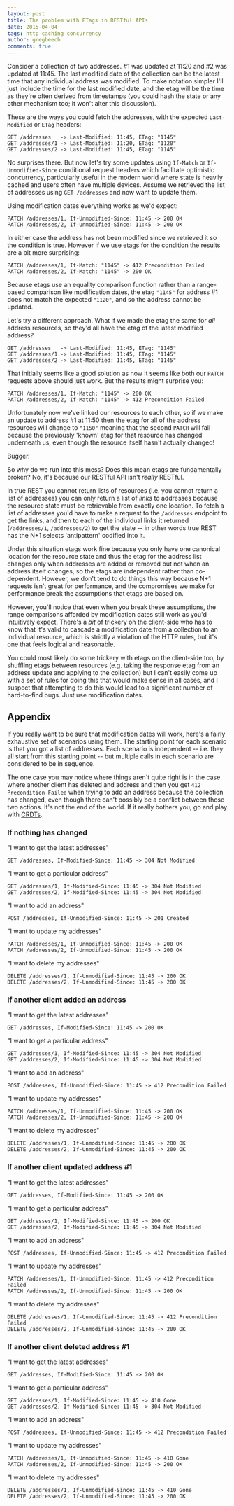 ```yaml
---
layout: post
title: The problem with ETags in RESTful APIs
date: 2015-04-04
tags: http caching concurrency
author: gregbeech
comments: true
---
```


Consider a collection of two addresses. #1 was updated at 11:20 and #2 was updated at 11:45. The last modified date of the collection can be the latest time that any individual address was modified. To make notation simpler I'll just include the time for the last modified date, and the etag will be the time as they're often derived from timestamps (you could hash the state or any other mechanism too; it won't alter this discussion).

These are the ways you could fetch the addresses, with the expected `Last-Modified` or `ETag` headers:

```
GET /addresses   -> Last-Modified: 11:45, ETag: "1145"
GET /addresses/1 -> Last-Modified: 11:20, ETag: "1120"
GET /addresses/2 -> Last-Modified: 11:45, ETag: "1145"
```

No surprises there. But now let's try some updates using `If-Match` or `If-Unmodified-Since` conditional request headers which facilitate optimistic concurrency, particularly useful in the modern world where state is heavily cached and users often have multiple devices. Assume we retrieved the list of addresses using `GET /addresses` and now want to update them.

Using modification dates everything works as we'd expect:

```
PATCH /addresses/1, If-Unmodified-Since: 11:45 -> 200 OK
PATCH /addresses/2, If-Unmodified-Since: 11:45 -> 200 OK
```

In either case the address has not been modified since we retrieved it so the condition is true. However if we use etags for the condition the results are a bit more surprising:

```
PATCH /addresses/1, If-Match: "1145" -> 412 Precondition Failed
PATCH /addresses/2, If-Match: "1145" -> 200 OK
```

Because etags use an equality comparison function rather than a range-based comparison like modification dates, the etag `"1145"` for address #1 does not match the expected `"1120"`, and so the address cannot be updated.

Let's try a different approach. What if we made the etag the same for _all_ address resources, so they'd all have the etag of the latest modified address?

```
GET /addresses   -> Last-Modified: 11:45, ETag: "1145"
GET /addresses/1 -> Last-Modified: 11:45, ETag: "1145"
GET /addresses/2 -> Last-Modified: 11:45, ETag: "1145"
```

That initially seems like a good solution as now it seems like both our `PATCH` requests above should just work. But the results might surprise you:

```
PATCH /addresses/1, If-Match: "1145" -> 200 OK
PATCH /addresses/2, If-Match: "1145" -> 412 Precondition Failed
```

Unfortunately now we've linked our resources to each other, so if we make an update to address #1 at 11:50 then the etag for all of the address resources will change to `"1150"` meaning that the second `PATCH` will fail because the previously 'known' etag for that resource has changed underneath us, even though the resource itself hasn't actually changed!

Bugger.

So why do we run into this mess? Does this mean etags are fundamentally broken? No, it's because our RESTful API isn't _really_ RESTful.

In true REST you cannot return lists of resources (i.e. you cannot return a list of addresses) you can only return a list of _links_ to addresses because the resource state must be retrievable from exactly one location. To fetch a list of addresses you'd have to make a request to the `/addresses` endpoint to get the links, and then to each of the individual links it returned (`/addresses/1`, `/addresses/2`) to get the state -- in other words true REST has the N+1 selects 'antipattern' codified into it.

Under this situation etags work fine because you only have one canonical location for the resource state and thus the etag for the address list changes only when addresses are added or removed but not when an address itself changes, so the etags are independent rather than co-dependent. However, we don't tend to do things this way because N+1 requests isn't great for performance, and the compromises we make for performance break the assumptions that etags are based on.

However, you'll notice that even when you break these assumptions, the range comparisons afforded by modification dates still work as you'd intuitively expect. There's a _bit_ of trickery on the client-side who has to know that it's valid to cascade a modification date from a collection to an individual resource, which is strictly a violation of the HTTP rules, but it's one that feels logical and reasonable.

You could most likely do some trickery with etags on the client-side too, by shuffling etags between resources (e.g. taking the response etag from an address update and applying to the collection) but I can't easily come up with a set of rules for doing this that would make sense in all cases, and I suspect that attempting to do this would lead to a significant number of hard-to-find bugs. Just use modification dates.

## Appendix

If you really want to be sure that modification dates will work, here's a fairly exhaustive set of scenarios using them. The starting point for each scenario is that you got a list of addresses. Each scenario is independent -- i.e. they all start from this starting point -- but multiple calls in each scenario are considered to be in sequence.

The one case you may notice where things aren't quite right is in the case where another client has deleted and address and then you get `412 Precondition Failed` when trying to add an address because the collection has changed, even though there can't possibly be a conflict between those two actions. It's not the end of the world. If it really bothers you, go and play with [CRDTs](http://en.wikipedia.org/wiki/Conflict-free_replicated_data_type).

### If nothing has changed

"I want to get the latest addresses"

    GET /addresses, If-Modified-Since: 11:45 -> 304 Not Modified

"I want to get a particular address"

    GET /addresses/1, If-Modified-Since: 11:45 -> 304 Not Modified
    GET /addresses/2, If-Modified-Since: 11:45 -> 304 Not Modified

"I want to add an address"

    POST /addresses, If-Unmodified-Since: 11:45 -> 201 Created

"I want to update my addresses"

    PATCH /addresses/1, If-Unmodified-Since: 11:45 -> 200 OK
    PATCH /addresses/2, If-Unmodified-Since: 11:45 -> 200 OK

"I want to delete my addresses"

    DELETE /addresses/1, If-Unmodified-Since: 11:45 -> 200 OK
    DELETE /addresses/2, If-Unmodified-Since: 11:45 -> 200 OK

### If another client added an address

"I want to get the latest addresses"

    GET /addresses, If-Modified-Since: 11:45 -> 200 OK

"I want to get a particular address"

    GET /addresses/1, If-Modified-Since: 11:45 -> 304 Not Modified
    GET /addresses/2, If-Modified-Since: 11:45 -> 304 Not Modified

"I want to add an address"

    POST /addresses, If-Unmodified-Since: 11:45 -> 412 Precondition Failed

"I want to update my addresses"

    PATCH /addresses/1, If-Unmodified-Since: 11:45 -> 200 OK
    PATCH /addresses/2, If-Unmodified-Since: 11:45 -> 200 OK

"I want to delete my addresses"

    DELETE /addresses/1, If-Unmodified-Since: 11:45 -> 200 OK
    DELETE /addresses/2, If-Unmodified-Since: 11:45 -> 200 OK

### If another client updated address #1

"I want to get the latest addresses"

    GET /addresses, If-Modified-Since: 11:45 -> 200 OK

"I want to get a particular address"

    GET /addresses/1, If-Modified-Since: 11:45 -> 200 OK
    GET /addresses/2, If-Modified-Since: 11:45 -> 304 Not Modified

"I want to add an address"

    POST /addresses, If-Unmodified-Since: 11:45 -> 412 Precondition Failed

"I want to update my addresses"

    PATCH /addresses/1, If-Unmodified-Since: 11:45 -> 412 Precondition Failed
    PATCH /addresses/2, If-Unmodified-Since: 11:45 -> 200 OK

"I want to delete my addresses"

    DELETE /addresses/1, If-Unmodified-Since: 11:45 -> 412 Precondition Failed
    DELETE /addresses/2, If-Unmodified-Since: 11:45 -> 200 OK

### If another client deleted address #1

"I want to get the latest addresses"

    GET /addresses, If-Modified-Since: 11:45 -> 200 OK

"I want to get a particular address"

    GET /addresses/1, If-Modified-Since: 11:45 -> 410 Gone
    GET /addresses/2, If-Modified-Since: 11:45 -> 304 Not Modified

"I want to add an address"

    POST /addresses, If-Unmodified-Since: 11:45 -> 412 Precondition Failed

"I want to update my addresses"

    PATCH /addresses/1, If-Unmodified-Since: 11:45 -> 410 Gone
    PATCH /addresses/2, If-Unmodified-Since: 11:45 -> 200 OK

"I want to delete my addresses"

    DELETE /addresses/1, If-Unmodified-Since: 11:45 -> 410 Gone
    DELETE /addresses/2, If-Unmodified-Since: 11:45 -> 200 OK